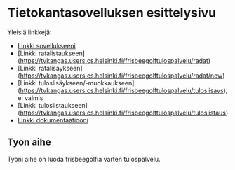 # Tietokantasovelluksen esittelysivu

Yleisiä linkkejä:

* [Linkki sovellukseeni](https://tvkangas.users.cs.helsinki.fi/frisbeegolftulospalvelu)
* [Linkki ratalistaukseen] (https://tvkangas.users.cs.helsinki.fi/frisbeegolftulospalvelu/radat)
* [Linkki ratalisäykseen] (https://tvkangas.users.cs.helsinki.fi/frisbeegolftulospalvelu/radat/new)
* [Linkki tuloslisäykseen/-muokkaukseen] (https://tvkangas.users.cs.helsinki.fi/frisbeegolftulospalvelu/tuloslisays), ei valmis
* [Linkki tuloslistaukseen] (https://tvkangas.users.cs.helsinki.fi/frisbeegolftulospalvelu/tuloslistaus)
* [Linkki dokumentaatiooni](https://github.com/tvkangas/Tsoha-Bootstrap/blob/master/doc/dokumentaatio.pdf)

## Työn aihe

Työni aihe on luoda frisbeegolfia varten tulospalvelu.
